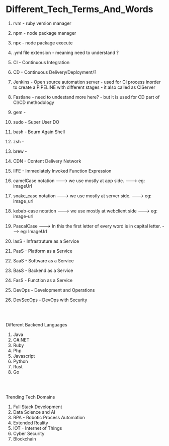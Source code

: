 # Different_Tech_Terms_And_Words

1. rvm - ruby version manager
2. npm - node package manager
3. npx - node package execute
4. .yml file extension - meaning need to understand ?
5. CI - Continuous Integration
6. CD - Continuous Delivery/Deployment/?
7. Jenkins - Open source automation server - used for CI process inorder to create a PIPELINE with different stages - it also called as CIServer
8. Fastlane - need to undestand more here? - but it is used for CD part of CI/CD methodology
9. gem -
10. sudo - Super User DO
11. bash - Bourn Again Shell
12. zsh -
13. brew -
14. CDN - Content Delivery Network
15. IIFE - Immediately Invoked Function Expression


17. camelCase notation ---> we use mostly at app side. --->  eg: imageUrl
18. snake_case notation ---> we use mostly at server side. ---> eg: image_url
19. kebab-case notation ---> we use mostly at webclient side ---> eg: image-url
20. PascalCase ---> In this the first letter of every word is in capital letter. ---> eg: ImageUrl

20. IasS - Infrastruture as a Service
21. PasS - Platform as a Service
22. SaaS - Software as a Service
23. BasS - Backend as a Service
24. FasS - Function as a Service

25. DevOps - Development and Operations
26. DevSecOps - DevOps with Security

<br>
<br>

Different Backend Languages
1. Java
2. C#.NET
3. Ruby
4. Php
5. Javascript
6. Python
7. Rust
8. Go

<br>
<br>

Trending Tech Domains
1. Full Stack Development
2. Data Science and AI
3. RPA - Robotic Process Automation
4. Extended Reality
5. IOT - Internet of Things
6. Cyber Security
7. Blockchain
